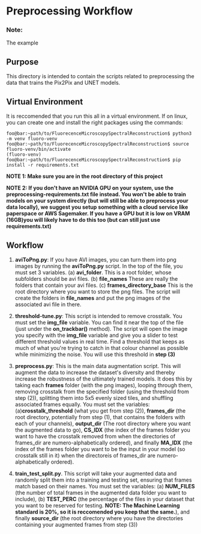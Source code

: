 # Preprocessing Workflow

### Note:
The example 

## Purpose
This directory is intended to contain the scripts related to preprocessing the data that trains the Pix2Pix and UNET models.

## Virtual Environment
It is reccomended that you run this all in a virtual environment. If on linux, you can create one and install the right packages using the commands:

```console
foo@bar:~path/to/FluorecenceMicroscopySpectralReconstruction$ python3 -m venv fluoro-venv
foo@bar:~path/to/FluorecenceMicroscopySpectralReconstruction$ source fluoro-venv/bin/activate
(fluoro-venv) foo@bar:~path/to/FluorecenceMicroscopySpectralReconstruction$ pip install -r requirements.txt
```

**NOTE 1: Make sure you are in the root directory of this project**

**NOTE 2: If you don't have an NVIDIA GPU on your system, use the preprocessing-requirements.txt file instead. You won't be able to train models on your system directly (but will still be able to preprocess your data locally), we suggest you setup something with a cloud service like paperspace or AWS Sagemaker. If you have a GPU but it is low on VRAM (16GB)you will likely have to do this too (but can still just use requirements.txt)**

## Workflow

1. **aviToPng.py**: If you have AVI images, you can turn them into png images by running the **aviToPng.py** script. In the top of the file, you must set 3 variables. (a) **avi_folder**. This is a root folder, whose subfolders should be avi files. (b) **file_names** These are really the folders that contain your avi files. (c) **frames_directory_base** This is the root directory where you want to store the png files. The script will create the folders in **file_names** and put the png images of the associated avi file in there.

2. **threshold-tune.py**: This script is intended to remove crosstalk. You must set the **img_file** variable. You can find it near the top of the file (just under the **on_trackbar()** method). The script will open the image you specify with the **img_file** variable and give you a slider to test different threshold values in real time. Find a threshold that keeps as much of what you're trying to catch in that colour channel as possible while minimizing the noise. You will use this threshold in **step (3)**

3. **preprocess.py**: This is the main data augmentation script. This will augment the data to increase the dataset's diversity and thereby increase the robustness of the ultimately trained models. It does this by taking each **frames** folder (with the png images), looping through them, removing crosstalk from the specified folder (using the threshold from step (2)), splitting them into 5x5 evenly sized tiles, and shuffling associated frames equally. You must set the variables: (a)**crosstalk_threshold** (what you get from step (2)), **frames_dir** (the root directory, potentially from step (1), that contains the folders with each of your channels), **output_dir** (The root directory where you want the augmented data to go), **CS_IDX** (the index of the frames folder you want to have the crosstalk removed from when the directories of frames_dir are numero-alphabetically ordered), and finally **MA_IDX** (the index of the frames folder you want to be the input in your model (so crosstalk still in it) when the directoreis of frames_dir are numero-alphabetically ordered).

4. **train_test_split.py**. This script will take your augmented data and randomly split them into a training and testing set, ensuring that frames match based on their names. You must set the variables: (a) **NUM_FILES** (the number of total frames in the augmented data folder you want to include), (b) **TEST_PERC** (the percentage of the files in your dataset that you want to be reserved for testing. **NOTE: The Machine Learning standard is 20%, so it is reccomended you keep that the same.**), and finally **source_dir** (the root directory where you have the directories containing your augmented frames from step (3))